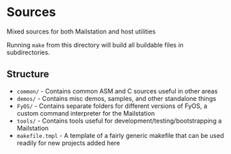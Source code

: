 # Sources
Mixed sources for both Mailstation and host utilities

Running `make` from this directory will build all buildable files in subdirectories.


## Structure
* `common/` - Contains common ASM and C sources useful in other areas
* `demos/` - Contains misc demos, samples, and other standalone things
* `FyOS/` - Contains separate folders for different versions of FyOS, a custom command interpreter for the Mailstation
* `tools/` - Contains tools useful for development/testing/bootstrapping a Mailstation
* `makefile.tmpl` - A template of a fairly generic makefile that can be used readily for new projects added here
